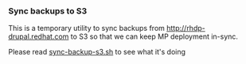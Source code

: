 ### Sync backups to S3

This is a temporary utility to sync backups from http://rhdp-drupal.redhat.com to S3 so that we can keep MP deployment in-sync.

Please read [sync-backup-s3.sh](sync-backup-s3.sh) to see what it's doing